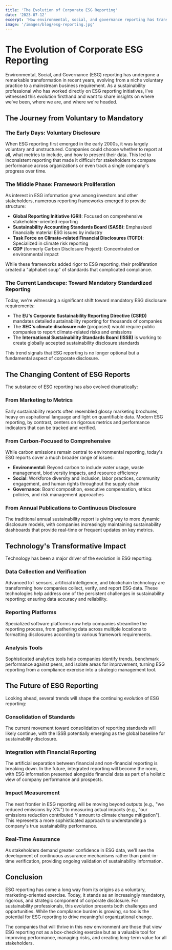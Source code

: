 ```yaml
---
title: 'The Evolution of Corporate ESG Reporting'
date: '2023-07-12'
excerpt: 'How environmental, social, and governance reporting has transformed from a voluntary initiative to a strategic imperative for modern businesses.'
image: '/images/blog/esg-reporting.jpg'
---
```


# The Evolution of Corporate ESG Reporting

Environmental, Social, and Governance (ESG) reporting has undergone a remarkable transformation in recent years, evolving from a niche voluntary practice to a mainstream business requirement. As a sustainability professional who has worked directly on ESG reporting initiatives, I've witnessed this evolution firsthand and want to share insights on where we've been, where we are, and where we're headed.

## The Journey from Voluntary to Mandatory

### The Early Days: Voluntary Disclosure

When ESG reporting first emerged in the early 2000s, it was largely voluntary and unstructured. Companies could choose whether to report at all, what metrics to include, and how to present their data. This led to inconsistent reporting that made it difficult for stakeholders to compare performance across organizations or even track a single company's progress over time.

### The Middle Phase: Framework Proliferation

As interest in ESG information grew among investors and other stakeholders, numerous reporting frameworks emerged to provide structure:

- **Global Reporting Initiative (GRI)**: Focused on comprehensive stakeholder-oriented reporting
- **Sustainability Accounting Standards Board (SASB)**: Emphasized financially material ESG issues by industry
- **Task Force on Climate-related Financial Disclosures (TCFD)**: Specialized in climate risk reporting
- **CDP** (formerly Carbon Disclosure Project): Concentrated on environmental impact

While these frameworks added rigor to ESG reporting, their proliferation created a "alphabet soup" of standards that complicated compliance.

### The Current Landscape: Toward Mandatory Standardized Reporting

Today, we're witnessing a significant shift toward mandatory ESG disclosure requirements:

- The **EU's Corporate Sustainability Reporting Directive (CSRD)** mandates detailed sustainability reporting for thousands of companies
- The **SEC's climate disclosure rule** (proposed) would require public companies to report climate-related risks and emissions
- The **International Sustainability Standards Board (ISSB)** is working to create globally accepted sustainability disclosure standards

This trend signals that ESG reporting is no longer optional but a fundamental aspect of corporate disclosure.

## The Changing Content of ESG Reports

The substance of ESG reporting has also evolved dramatically:

### From Marketing to Metrics

Early sustainability reports often resembled glossy marketing brochures, heavy on aspirational language and light on quantifiable data. Modern ESG reporting, by contrast, centers on rigorous metrics and performance indicators that can be tracked and verified.

### From Carbon-Focused to Comprehensive

While carbon emissions remain central to environmental reporting, today's ESG reports cover a much broader range of issues:

- **Environmental**: Beyond carbon to include water usage, waste management, biodiversity impacts, and resource efficiency
- **Social**: Workforce diversity and inclusion, labor practices, community engagement, and human rights throughout the supply chain
- **Governance**: Board composition, executive compensation, ethics policies, and risk management approaches

### From Annual Publications to Continuous Disclosure

The traditional annual sustainability report is giving way to more dynamic disclosure models, with companies increasingly maintaining sustainability dashboards that provide real-time or frequent updates on key metrics.

## Technology's Transformative Impact

Technology has been a major driver of the evolution in ESG reporting:

### Data Collection and Verification

Advanced IoT sensors, artificial intelligence, and blockchain technology are transforming how companies collect, verify, and report ESG data. These technologies help address one of the persistent challenges in sustainability reporting: ensuring data accuracy and reliability.

### Reporting Platforms

Specialized software platforms now help companies streamline the reporting process, from gathering data across multiple locations to formatting disclosures according to various framework requirements.

### Analysis Tools

Sophisticated analytics tools help companies identify trends, benchmark performance against peers, and isolate areas for improvement, turning ESG reporting from a compliance exercise into a strategic management tool.

## The Future of ESG Reporting

Looking ahead, several trends will shape the continuing evolution of ESG reporting:

### Consolidation of Standards

The current movement toward consolidation of reporting standards will likely continue, with the ISSB potentially emerging as the global baseline for sustainability disclosure.

### Integration with Financial Reporting

The artificial separation between financial and non-financial reporting is breaking down. In the future, integrated reporting will become the norm, with ESG information presented alongside financial data as part of a holistic view of company performance and prospects.

### Impact Measurement

The next frontier in ESG reporting will be moving beyond outputs (e.g., "we reduced emissions by X%") to measuring actual impacts (e.g., "our emissions reduction contributed Y amount to climate change mitigation"). This represents a more sophisticated approach to understanding a company's true sustainability performance.

### Real-Time Assurance

As stakeholders demand greater confidence in ESG data, we'll see the development of continuous assurance mechanisms rather than point-in-time verification, providing ongoing validation of sustainability information.

## Conclusion

ESG reporting has come a long way from its origins as a voluntary, marketing-oriented exercise. Today, it stands as an increasingly mandatory, rigorous, and strategic component of corporate disclosure. For sustainability professionals, this evolution presents both challenges and opportunities. While the compliance burden is growing, so too is the potential for ESG reporting to drive meaningful organizational change.

The companies that will thrive in this new environment are those that view ESG reporting not as a box-checking exercise but as a valuable tool for improving performance, managing risks, and creating long-term value for all stakeholders.